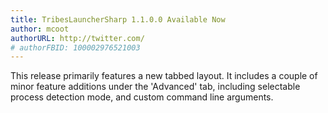 ```yaml
---
title: TribesLauncherSharp 1.1.0.0 Available Now
author: mcoot
authorURL: http://twitter.com/
# authorFBID: 100002976521003
---
```


This release primarily features a new tabbed layout. It includes a couple of minor feature additions under the 'Advanced' tab, including selectable process detection mode, and custom command line arguments.